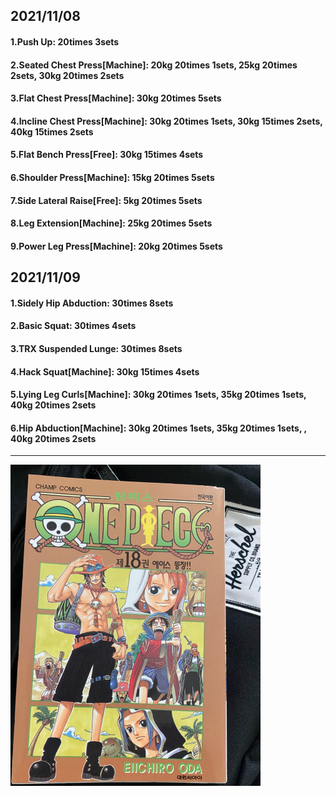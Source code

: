 ## 2021/11/08
#### 1.Push Up: 20times 3sets
#### 2.Seated Chest Press\[Machine\]: 20kg 20times 1sets, 25kg 20times 2sets, 30kg 20times 2sets
#### 3.Flat Chest Press\[Machine\]: 30kg 20times 5sets
#### 4.Incline Chest Press\[Machine\]: 30kg 20times 1sets, 30kg 15times 2sets, 40kg 15times 2sets
#### 5.Flat Bench Press\[Free\]: 30kg 15times 4sets
#### 6.Shoulder Press\[Machine\]: 15kg 20times 5sets
#### 7.Side Lateral Raise\[Free\]: 5kg 20times 5sets
#### 8.Leg Extension\[Machine\]: 25kg 20times 5sets
#### 9.Power Leg Press\[Machine\]: 20kg 20times 5sets

## 2021/11/09
#### 1.Sidely Hip Abduction: 30times 8sets
#### 2.Basic Squat: 30times 4sets
#### 3.TRX Suspended Lunge: 30times 8sets
#### 4.Hack Squat\[Machine\]: 30kg 15times 4sets
#### 5.Lying Leg Curls\[Machine\]: 30kg 20times 1sets, 35kg 20times 1sets, 40kg 20times 2sets
#### 6.Hip Abduction\[Machine\]: 30kg 20times 1sets, 35kg 20times 1sets, , 40kg 20times 2sets


---
<img src='./_resources/__018.png' width='400px' />
